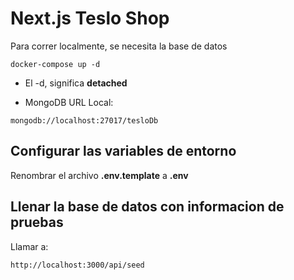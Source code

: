 # Next.js Teslo Shop

Para correr localmente, se necesita la base de datos

```
docker-compose up -d
```

- El -d, significa **detached**

- MongoDB URL Local:

```
mongodb://localhost:27017/tesloDb
```

## Configurar las variables de entorno

Renombrar el archivo **.env.template** a **.env**

## Llenar la base de datos con informacion de pruebas

Llamar a:

```
http://localhost:3000/api/seed
```
